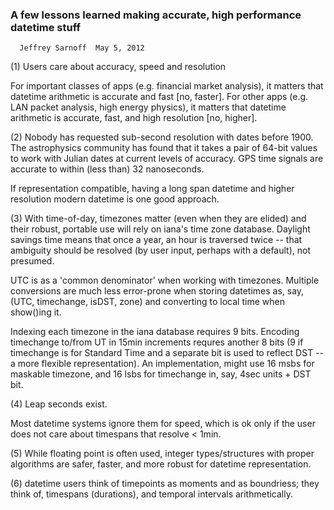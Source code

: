 ### A few lessons learned making accurate, high performance datetime stuff
      Jeffrey Sarnoff  May 5, 2012

(1) Users care about accuracy, speed and resolution

For important classes of apps (e.g. financial market analysis), it matters that datetime arithmetic is accurate and fast [no, faster].
For other apps (e.g. LAN packet analysis, high energy physics), it matters that datetime arithmetic is accurate, fast, and high resolution [no, higher].

(2) Nobody has requested sub-second resolution with dates before 1900. The astrophysics community has found that it takes a pair of 64-bit values to work with Julian dates at current levels of accuracy. GPS time signals are accurate to within (less than) 32 nanoseconds.

If representation compatible, having a long span datetime and higher resolution modern datetime is one good approach.

(3) With time-of-day, timezones matter (even when they are elided) and their robust, portable use will rely on iana's time zone database. Daylight savings time means that once a year, an hour is traversed twice -- that ambiguity should be resolved (by user input, perhaps with a default), not presumed.

UTC is as a 'common denominator' when working with timezones. Multiple conversions are much less error-prone when storing datetimes as, say, (UTC, timechange, isDST, zone) and converting to local time when show()ing it.

Indexing each timezone in the iana database requires 9 bits. Encoding timechange to/from UT in 15min increments requres another 8 bits (9 if timechange is for Standard Time and a separate bit is used to reflect DST -- a more flexible representation). An implementation, might use 16 msbs for maskable timezone, and 16 lsbs for timechange in, say, 4sec units + DST bit.

(4) Leap seconds exist.

Most datetime systems ignore them for speed, which is ok only if the user does not care about timespans that resolve < 1min.

(5) While floating point is often used, integer types/structures with proper algorithms are safer, faster, and more robust for datetime representation.

(6) datetime users think of timepoints as moments and as boundriess; they think of, timespans (durations), and temporal intervals arithmetically.
